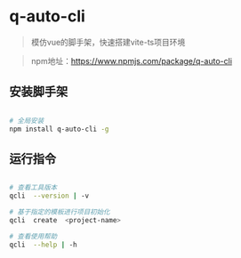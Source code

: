 # q-auto-cli
> 模仿vue的脚手架，快速搭建vite-ts项目环境

> npm地址：https://www.npmjs.com/package/q-auto-cli
## 安装脚手架

``` bash

# 全局安装
npm install q-auto-cli -g

```

## 运行指令

``` bash

# 查看工具版本
qcli  --version | -v

# 基于指定的模板进行项目初始化
qcli  create  <project-name>

# 查看使用帮助
qcli  --help | -h
```
